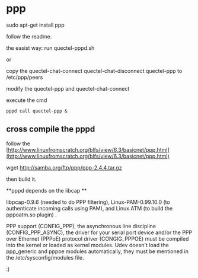 ppp
======

sudo apt-get install ppp


follow the readme.

the easist way: run quectel-pppd.sh

or

copy the quectel-chat-connect quectel-chat-disconnect quectel-ppp to /etc/ppp/peers

modify the quectel-ppp and quectel-chat-connect

execute the cmd

	
	pppd call quectel-ppp &

cross compile the pppd
---

follow the [http://www.linuxfromscratch.org/blfs/view/6.3/basicnet/ppp.html](http://www.linuxfromscratch.org/blfs/view/6.3/basicnet/ppp.html)

wget http://samba.org/ftp/ppp/ppp-2.4.4.tar.gz

then build it.

**pppd depends on the libcap **

libpcap-0.9.6 (needed to do PPP filtering), Linux-PAM-0.99.10.0 (to authenticate incoming calls using PAM), and Linux ATM (to build the pppoatm.so plugin) .

PPP support (CONFIG_PPP), the asynchronous line discipline (CONFIG_PPP_ASYNC), the driver for your serial port device and/or the PPP over Ethernet (PPPoE) protocol driver (CONGIG_PPPOE) must be compiled into the kernel or loaded as kernel modules. Udev doesn't load the ppp_generic and pppoe modules automatically, they must be mentioned in the /etc/sysconfig/modules file. 



:)

